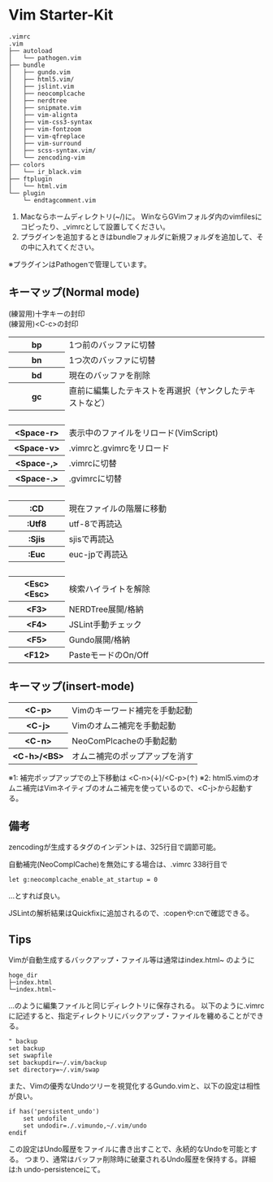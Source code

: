 Vim Starter-Kit
===================================

    .vimrc
    .vim
    ├── autoload
    │   └── pathogen.vim
    ├── bundle
    │   ├── gundo.vim
    │   ├── html5.vim/
    │   ├── jslint.vim
    │   ├── neocomplcache
    │   ├── nerdtree
    │   ├── snipmate.vim
    │   ├── vim-alignta
    │   ├── vim-css3-syntax
    │   ├── vim-fontzoom
    │   ├── vim-qfreplace
    │   ├── vim-surround
    │   ├── scss-syntax.vim/
    │   └── zencoding-vim
    ├── colors
    │   └── ir_black.vim
    ├── ftplugin
    │   └── html.vim
    └── plugin
        └─ endtagcomment.vim

1. Macならホームディレクトリ(~/)に。
   WinならGVimフォルダ内のvimfilesにコピったり、\_vimrcとして設置してください。
2. プラグインを追加するときはbundleフォルダに新規フォルダを追加して、その中に入れてください。

※プラグインはPathogenで管理しています。


## キーマップ(Normal mode)

(練習用)十字キーの封印<br />
(練習用)&lt;C-c&gt;の封印

<table>
<tr><th>bp</th><td>1つ前のバッファに切替</td></tr>
<tr><th>bn</th><td>1つ次のバッファに切替</td></tr>
<tr><th>bd</th><td>現在のバッファを削除</td></tr>
<tr><th>gc</th><td>直前に編集したテキストを再選択（ヤンクしたテキストなど）</td></tr>

<tr><th>&nbsp;</th><td>&nbsp;</td></tr>

<tr><th>&lt;Space-r&gt;</th><td>表示中のファイルをリロード(VimScript)</td></tr>
<tr><th>&lt;Space-v&gt;</th><td>.vimrcと.gvimrcをリロード</td></tr>
<tr><th>&lt;Space-,&gt;</th><td>.vimrcに切替</td></tr>
<tr><th>&lt;Space-.&gt;</th><td>.gvimrcに切替</td></tr>

<tr><th>&nbsp;</th><td>&nbsp;</td></tr>

<tr><th>:CD</th><td>現在ファイルの階層に移動</td></tr>
<tr><th>:Utf8</th><td>utf-8で再読込</td></tr>
<tr><th>:Sjis</th><td>sjisで再読込</td></tr>
<tr><th>:Euc</th><td>euc-jpで再読込</td></tr>

<tr><th>&nbsp;</th><td>&nbsp;</td></tr>

<tr><th>&lt;Esc&gt;&lt;Esc&gt;</th><td>検索ハイライトを解除</td></tr>
<tr><th>&lt;F3&gt;</th><td>NERDTree展開/格納</td></tr>
<tr><th>&lt;F4&gt;</th><td>JSLint手動チェック</td></tr>
<tr><th>&lt;F5&gt;</th><td>Gundo展開/格納</td></tr>
<tr><th>&lt;F12&gt;</th><td>PasteモードのOn/Off</td></tr>
</table>


## キーマップ(insert-mode)

<table>
<tr><th>&lt;C-p&gt;</th><td>Vimのキーワード補完を手動起動</td></tr>
<tr><th>&lt;C-j&gt;</th><td>Vimのオムニ補完を手動起動</td></tr>
<tr><th>&lt;C-n&gt;</th><td>NeoComPlcacheの手動起動</td></tr>
<tr><th>&lt;C-h&gt;/&lt;BS&gt;</th><td>オムニ補完のポップアップを消す</td></tr>
</table>

※1: 補完ポップアップでの上下移動は &lt;C-n&gt;(↓)/&lt;C-p&gt;(↑)
※2: html5.vimのオムニ補完はVimネイティブのオムニ補完を使っているので、&lt;C-j&gt;から起動する。


## 備考

zencodingが生成するタグのインデントは、325行目で調節可能。

自動補完(NeoComplCache)を無効にする場合は、.vimrc 338行目で

    let g:neocomplcache_enable_at_startup = 0

...とすれば良い。

JSLintの解析結果はQuickfixに追加されるので、:copenや:cnで確認できる。

## Tips

Vimが自動生成するバックアップ・ファイル等は通常はindex.html~ のように

    hoge_dir
    ├─index.html 
    └─index.html~

...のように編集ファイルと同じディレクトリに保存される。
以下のように.vimrcに記述すると、指定ディレクトリにバックアップ・ファイルを纏めることができる。

    " backup
    set backup
    set swapfile
    set backupdir=~/.vim/backup
    set directory=~/.vim/swap

また、Vimの優秀なUndoツリーを視覚化するGundo.vimと、以下の設定は相性が良い。

    if has('persistent_undo')
        set undofile
        set undodir=./.vimundo,~/.vim/undo
    endif

この設定はUndo履歴をファイルに書き出すことで、永続的なUndoを可能とする。
つまり、通常はバッファ削除時に破棄されるUndo履歴を保持する。詳細は:h undo-persistenceにて。
